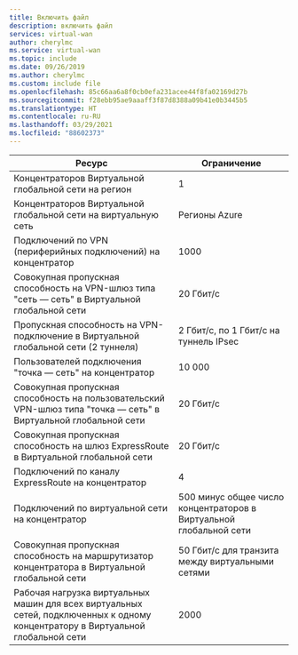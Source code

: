 ```yaml
---
title: Включить файл
description: включить файл
services: virtual-wan
author: cherylmc
ms.service: virtual-wan
ms.topic: include
ms.date: 09/26/2019
ms.author: cherylmc
ms.custom: include file
ms.openlocfilehash: 85c66aa6a8f0cb0efa231acee44f8fa02169d27b
ms.sourcegitcommit: f28ebb95ae9aaaff3f87d8388a09b41e0b3445b5
ms.translationtype: HT
ms.contentlocale: ru-RU
ms.lasthandoff: 03/29/2021
ms.locfileid: "88602373"
---
```

| Ресурс |  Ограничение |
| --- | --- |
| Концентраторов Виртуальной глобальной сети на регион | 1  |
| Концентраторов Виртуальной глобальной сети на виртуальную сеть |Регионы Azure |
| Подключений по VPN (периферийных подключений) на концентратор | 1000 |
| Совокупная пропускная способность на VPN-шлюз типа "сеть — сеть" в Виртуальной глобальной сети | 20 Гбит/с |
| Пропускная способность на VPN-подключение в Виртуальной глобальной сети (2 туннеля) | 2 Гбит/с, по 1 Гбит/с на туннель IPsec |
| Пользователей подключения "точка — сеть" на концентратор| 10 000 |
| Совокупная пропускная способность на пользовательский VPN-шлюз типа "точка — сеть" в Виртуальной глобальной сети | 20 Гбит/с |
| Совокупная пропускная способность на шлюз ExpressRoute в Виртуальной глобальной сети | 20 Гбит/с |
| Подключений по каналу ExpressRoute на концентратор | 4 |
| Подключений по виртуальной сети на концентратор  | 500 минус общее число концентраторов в Виртуальной глобальной сети |
| Совокупная пропускная способность на маршрутизатор концентратора в Виртуальной глобальной сети | 50 Гбит/с для транзита между виртуальными сетями |
| Рабочая нагрузка виртуальных машин для всех виртуальных сетей, подключенных к одному концентратору в Виртуальной глобальной сети | 2000 
